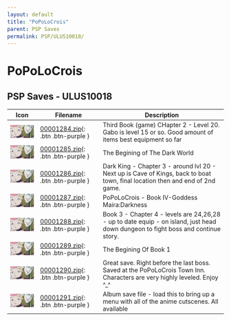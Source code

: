```yaml
---
layout: default
title: "PoPoLoCrois"
parent: PSP Saves
permalink: PSP/ULUS10018/
---
```

# PoPoLoCrois

## PSP Saves - ULUS10018

| Icon | Filename | Description |
|------|----------|-------------|
| ![PoPoLoCrois](ICON0.PNG) | [00001284.zip](00001284.zip){: .btn .btn-purple } | Third Book (game) CHapter 2 - Level 20. Gabo is level 15 or so. Good amount of items best equipment so far |
| ![PoPoLoCrois](ICON0.PNG) | [00001285.zip](00001285.zip){: .btn .btn-purple } | The Begining of The Dark World |
| ![PoPoLoCrois](ICON0.PNG) | [00001286.zip](00001286.zip){: .btn .btn-purple } | Dark King - Chapter 3 - around lvl 20 - Next up is Cave of Kings, back to boat town, final location then and end of 2nd game. |
| ![PoPoLoCrois](ICON0.PNG) | [00001287.zip](00001287.zip){: .btn .btn-purple } | PoPoLoCrois - Book IV-Goddess Maira:Darkness |
| ![PoPoLoCrois](ICON0.PNG) | [00001288.zip](00001288.zip){: .btn .btn-purple } | Book 3 - Chapter 4 - levels are 24,26,28 - up to date equip - on island, just head down dungeon to fight boss and continue story. |
| ![PoPoLoCrois](ICON0.PNG) | [00001289.zip](00001289.zip){: .btn .btn-purple } | The Begining Of Book 1 |
| ![PoPoLoCrois](ICON0.PNG) | [00001290.zip](00001290.zip){: .btn .btn-purple } | Great save. Right before the last boss. Saved at the PoPoLoCrois Town Inn. Characters are very highly leveled. Enjoy ^_^ |
| ![PoPoLoCrois](ICON0.PNG) | [00001291.zip](00001291.zip){: .btn .btn-purple } | Album save file - load this to bring up a menu with all of the anime cutscenes. All available |
